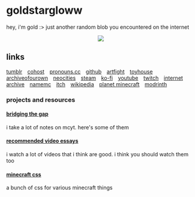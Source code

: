 # goldstargloww

hey, i'm gold :> just another random blob you encountered on the internet

<p align="center">
  <a href="https://github.com/anuraghazra/github-readme-stat">
    <picture>
      <source
        srcset="https://github-readme-stats.vercel.app/api?username=goldstargloww&show_icons=true&theme=github_dark&include_all_commits=true"
        media="(prefers-color-scheme: dark)"
      />
      <source
        srcset="https://github-readme-stats.vercel.app/api?username=goldstargloww&show_icons=true&theme=github_light&include_all_commits=true"
        media="(prefers-color-scheme: light), (prefers-color-scheme: no-preference)"
      />
      <img src="https://github-readme-stats.vercel.app/api?username=goldstargloww&show_icons=true" />
    </picture>
  </a>
</p>

## links

[tumblr](https://tumblr.com/starglowwos) [cohost](https://cohost.org/goldstargloww) [pronouns.cc](https://pronouns.cc/@starglowwOS/goldstargloww) [github](https://github.com/goldstargloww) [artfight](https://artfight.net/~goldstargloww) [toyhouse](https://toyhou.se/goldstargloww) [archiveofourown](https://archiveofourown.org/users/goldstargloww) [neocities](https://goldstargloww.neocities.org) [steam](https://steamcommunity.com/id/goldstargloww) [ko-fi](https://ko-fi.com/golstargloww) [youtube](https://youtube.com/@goldstargloww) [twitch](https://twitch.tv/goldstargloww) [internet archive](https://archive.org/details/@gold_stargloww) [namemc](https://namemc.com/profile/goldstargloww) [itch](https://goldstargloww.itch.io) [wikipedia](https://wikipedia.org/wiki/User:Goldstargloww) [planet minecraft](https://planetminecraft.com/members/goldstargloww) [modrinth](https://modrinth.com/user/goldstargloww)

### projects and resources

#### **[bridging the gap](https://sgos-bridging-the-gap.neocities.org/)**
i take a lot of notes on mcyt. here's some of them

#### **[recommended video essays](https://rentry.co/sgos-video-essay-recs)**
i watch a lot of videos that i think are good. i think you should watch them too

#### **[minecraft css](https://github.com/goldstargloww/minecraft-css)**
a bunch of css for various minecraft things
